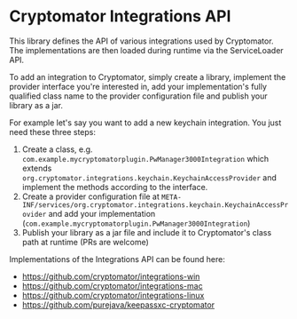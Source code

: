 # Cryptomator Integrations API

This library defines the API of various integrations used by Cryptomator. The implementations  are then loaded during runtime via the ServiceLoader API.

To add an integration to Cryptomator, simply create a library, implement the provider interface you're interested in, add your implementation's fully qualified class name to the provider configuration file and publish your library as a jar.

For example let's say you want to add a new keychain integration. You just need these three steps:
1. Create a class, e.g. `com.example.mycryptomatorplugin.PwManager3000Integration` which extends `org.cryptomator.integrations.keychain.KeychainAccessProvider` and implement the methods according to the interface.
1. Create a provider configuration file at `META-INF/services/org.cryptomator.integrations.keychain.KeychainAccessProvider` and add your implementation (`com.example.mycryptomatorplugin.PwManager3000Integration`)
1. Publish your library as a jar file and include it to Cryptomator's class path at runtime (PRs are welcome)

Implementations of the Integrations API can be found here:
- https://github.com/cryptomator/integrations-win
- https://github.com/cryptomator/integrations-mac
- https://github.com/cryptomator/integrations-linux
- https://github.com/purejava/keepassxc-cryptomator